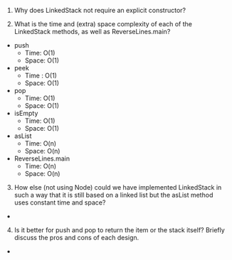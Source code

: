 1) Why does LinkedStack not require an explicit constructor?
  
2) What is the time and (extra) space complexity of each of the LinkedStack methods, as well as ReverseLines.main?
  - push
    - Time: O(1)
    - Space: O(1)
  - peek 
    - Time : O(1)
    - Space: O(1)
  - pop
    - Time: O(1)
    - Space: O(1)
  - isEmpty
    - Time: O(1)
    - Space: O(1)
  - asList
    - Time: O(n)
    - Space: O(n)
  - ReverseLines.main 
    - Time: O(n)
    - Space: O(n)
3) How else (not using Node) could we have implemented LinkedStack in such a way that it is still based on a linked list but the asList method uses constant time and space? 
  - 
4) Is it better for push and pop to return the item or the stack itself? Briefly discuss the pros and cons of each design.
  -
